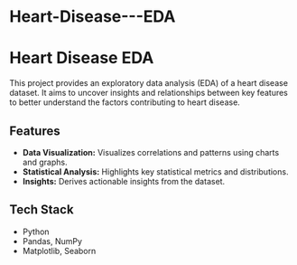 # Heart-Disease---EDA


# Heart Disease EDA

This project provides an exploratory data analysis (EDA) of a heart disease dataset. It aims to uncover insights and relationships between key features to better understand the factors contributing to heart disease.

## Features
- **Data Visualization:** Visualizes correlations and patterns using charts and graphs.
- **Statistical Analysis:** Highlights key statistical metrics and distributions.
- **Insights:** Derives actionable insights from the dataset.

## Tech Stack
- Python
- Pandas, NumPy
- Matplotlib, Seaborn
